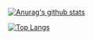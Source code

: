 [![Anurag's github stats](https://github-readme-stats.vercel.app/api?username=bald-head&show_icons=true&theme=highcontrast&count_private=true?hide=prs)](https://github.com/bald-head/github-readme-stats)





[![Top Langs](https://github-readme-stats.vercel.app/api/top-langs/?username=bald-head&layout=compact)](https://github.com/bald-head/github-readme-stats)





